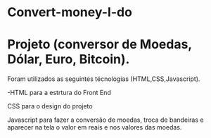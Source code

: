 # Convert-money-I-do


<h1>Projeto (conversor de Moedas, Dólar, Euro, Bitcoin).</h2>


<p>Foram utilizados as seguintes técnologias (HTML,CSS,Javascript).
<p>-HTML para a estrtura do Front End</p>
<p>CSS para o design do projeto</p>
<p>Javascript para fazer a conversão de moedas, troca de bandeiras e aparecer na tela o valor em reais e nos valores das moedas.

